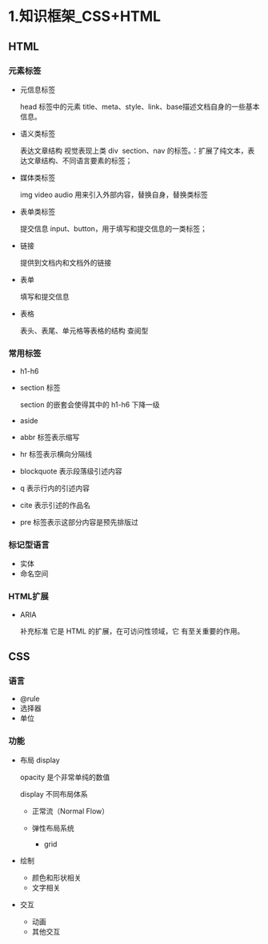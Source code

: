 # 1.知识框架_CSS+HTML

## HTML

### 元素标签

- 元信息标签

  head 标签中的元素
  title、meta、style、link、base描述文档自身的一些基本信息。

- 语义类标签

  表达文章结构
  视觉表现上类 div 
  section、nav 的标签。：扩展了纯文本，表达文章结构、不同语言要素的标签；

- 媒体类标签

  img
  video
  audio
  用来引入外部内容，替换自身，替换类标签

- 表单类标签

  提交信息
  input、button，用于填写和提交信息的一类标签；

- 链接

  提供到文档内和文档外的链接

- 表单

  填写和提交信息

- 表格

  表头、表尾、单元格等表格的结构
  查阅型

### 常用标签

- h1-h6
- section 标签

  section 的嵌套会使得其中的 h1-h6 下降一级

- aside
- abbr 标签表示缩写
- hr 标签表示横向分隔线
- blockquote 表示段落级引述内容
- q 表示行内的引述内容
- cite 表示引述的作品名
- pre 标签表示这部分内容是预先排版过

### 标记型语言

- 实体
- 命名空间

### HTML扩展

- ARIA

  补充标准
  它是 HTML 的扩展，在可访问性领域，它
  有至关重要的作用。

## CSS

### 语言

- @rule
- 选择器
- 单位

### 功能

- 布局 display

  opacity 是个非常单纯的数值
  display 不同布局体系

	- 正常流（Normal Flow）
	- 弹性布局系统

		- grid

- 绘制

	- 颜色和形状相关
	- 文字相关

- 交互

	- 动画
	- 其他交互

